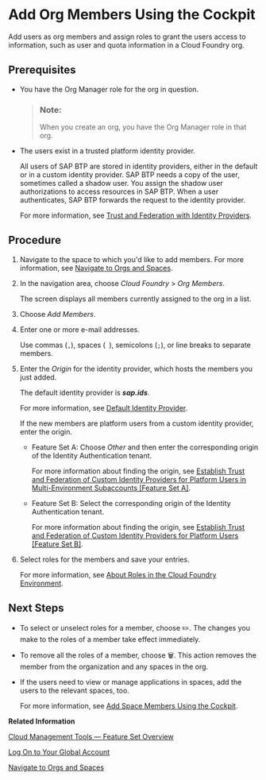 <!-- loioa4eeaf179ee646b99558f27c0bae7b3e -->

<link rel="stylesheet" type="text/css" href="../css/sap-icons.css"/>

# Add Org Members Using the Cockpit

Add users as org members and assign roles to grant the users access to information, such as user and quota information in a Cloud Foundry org.



## Prerequisites

-   You have the Org Manager role for the org in question.

    > ### Note:  
    > When you create an org, you have the Org Manager role in that org.

-   The users exist in a trusted platform identity provider.

    All users of SAP BTP are stored in identity providers, either in the default or in a custom identity provider. SAP BTP needs a copy of the user, sometimes called a shadow user. You assign the shadow user authorizations to access resources in SAP BTP. When a user authenticates, SAP BTP forwards the request to the identity provider.

    For more information, see [Trust and Federation with Identity Providers](trust-and-federation-with-identity-providers-cb1bc8f.md).




<a name="loioa4eeaf179ee646b99558f27c0bae7b3e__steps_jrg_wt4_zl"/>

## Procedure

1.  Navigate to the space to which you'd like to add members. For more information, see [Navigate to Orgs and Spaces](navigate-to-orgs-and-spaces-5bf8735.md).

2.  In the navigation area, choose *Cloud Foundry* \> *Org Members*.

    The screen displays all members currently assigned to the org in a list.

3.  Choose *Add Members*.

4.  Enter one or more e-mail addresses.

    Use commas \(`,`\), spaces \(` `\), semicolons \(`;`\), or line breaks to separate members.

5.  Enter the *Origin* for the identity provider, which hosts the members you just added.

    The default identity provider is ***sap.ids***.

    For more information, see [Default Identity Provider](default-identity-provider-d6a8db7.md).

    If the new members are platform users from a custom identity provider, enter the origin.

    -   Feature Set A: Choose *Other* and then enter the corresponding origin of the Identity Authentication tenant.

        For more information about finding the origin, see [Establish Trust and Federation of Custom Identity Providers for Platform Users in Multi-Environment Subaccounts \[Feature Set A\]](establish-trust-and-federation-of-custom-identity-providers-for-platform-users-in-multi-8600afb.md).

    -   Feature Set B: Select the corresponding origin of the Identity Authentication tenant.

        For more information about finding the origin, see [Establish Trust and Federation of Custom Identity Providers for Platform Users \[Feature Set B\]](establish-trust-and-federation-of-custom-identity-providers-for-platform-users-feature-c368984.md).


6.  Select roles for the members and save your entries.

    For more information, see [About Roles in the Cloud Foundry Environment](about-roles-in-the-cloud-foundry-environment-0907638.md).




<a name="loioa4eeaf179ee646b99558f27c0bae7b3e__postreq_ocr_wj2_nbb"/>

## Next Steps

-   To select or unselect roles for a member, choose :pencil2:. The changes you make to the roles of a member take effect immediately.
-   To remove all the roles of a member, choose :wastebasket:. This action removes the member from the organization and any spaces in the org.
-   If the users need to view or manage applications in spaces, add the users to the relevant spaces, too.

    For more information, see [Add Space Members Using the Cockpit](add-space-members-using-the-cockpit-81d0b4d.md).


**Related Information**  


[Cloud Management Tools — Feature Set Overview](../10-concepts/cloud-management-tools-feature-set-overview-caf4e4e.md "Cloud management tools represent the group of technologies designed for managing SAP BTP.")

[Log On to Your Global Account](log-on-to-your-global-account-77be288.md "Use the SAP BTP cockpit to log on to your global account and start working in SAP BTP.")

[Navigate to Orgs and Spaces](navigate-to-orgs-and-spaces-5bf8735.md "To administer your Cloud Foundry environment, navigate to orgs, and spaces in the SAP BTP cockpit.")

